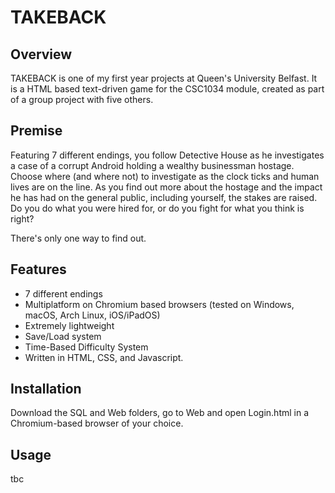 # TAKEBACK
## Overview
TAKEBACK is one of my first year projects at Queen's University Belfast. It is a HTML based text-driven game for the CSC1034 module, created as part of a group project with five others.  
## Premise
Featuring 7 different endings, you follow Detective House as he investigates a case of a corrupt Android holding a wealthy businessman hostage. Choose where (and where not) to investigate as the clock ticks and human lives are on the line. As you find out more about the hostage and the impact he has had on the general public, including yourself, the stakes are raised. Do you do what you were hired for, or do you fight for what you think is right?

There's only one way to find out.
## Features
* 7 different endings
* Multiplatform on Chromium based browsers (tested on Windows, macOS, Arch Linux, iOS/iPadOS)
* Extremely lightweight
* Save/Load system
* Time-Based Difficulty System
* Written in HTML, CSS, and Javascript.
## Installation
Download the SQL and Web folders, go to Web and open Login.html in a Chromium-based browser of your choice.
## Usage
tbc
